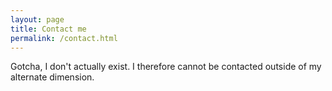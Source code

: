 ```yaml
---
layout: page
title: Contact me
permalink: /contact.html
---
```

Gotcha, I don't actually exist.  I therefore cannot be contacted outside of my alternate dimension.
